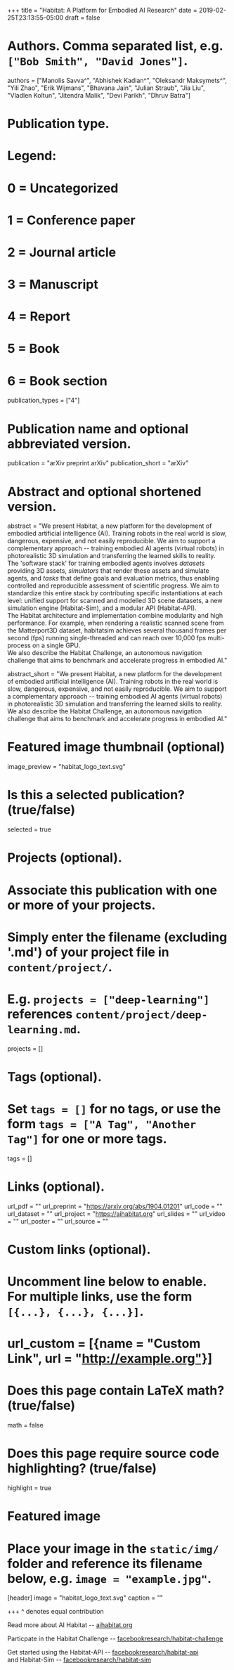 +++
title = "Habitat: A Platform for Embodied AI Research"
date = 2019-02-25T23:13:55-05:00
draft = false

# Authors. Comma separated list, e.g. `["Bob Smith", "David Jones"]`.
authors = ["Manolis Savva^", "Abhishek Kadian^", "Oleksandr Maksymets^", "Yili Zhao", "Erik Wijmans", "Bhavana Jain", "Julian Straub", "Jia Liu", "Vladlen Koltun", "Jitendra Malik", "Devi Parikh", "Dhruv Batra"]

# Publication type.
# Legend:
# 0 = Uncategorized
# 1 = Conference paper
# 2 = Journal article
# 3 = Manuscript
# 4 = Report
# 5 = Book
# 6 = Book section
publication_types = ["4"]

# Publication name and optional abbreviated version.
publication = "arXiv preprint arXiv"
publication_short = "arXiv"

# Abstract and optional shortened version.
abstract = "We present Habitat, a new platform for the development of embodied artificial intelligence (AI). Training robots in the real world is slow, dangerous, expensive, and not easily reproducible. We aim to support a complementary approach -- training embodied AI agents (virtual robots) in photorealistic 3D simulation and transferring the learned skills to reality.<br/> The 'software stack' for training embodied agents involves  _datasets_ providing 3D assets,  _simulators_ that render these assets and simulate agents, and _tasks_ that define goals and evaluation metrics, thus enabling controlled and reproducible assessment of scientific progress. We aim to standardize this entire stack by  contributing specific instantiations at each level: unified support for scanned and modelled 3D scene datasets, a new simulation engine (Habitat-Sim), and a modular API (Habitat-API).<br/>  The Habitat architecture and implementation combine modularity and high performance. For example, when rendering a realistic scanned scene from the Matterport3D dataset, habitatsim achieves several thousand frames per second (fps) running single-threaded and can reach over 10,000 fps multi-process on a single GPU.<br/> We also describe the Habitat Challenge, an autonomous navigation challenge that aims to benchmark and accelerate progress in embodied AI."

abstract_short = "We present Habitat, a new platform for the development of embodied artificial intelligence (AI). Training robots in the real world is slow, dangerous, expensive, and not easily reproducible. We aim to support a complementary approach -- training embodied AI agents (virtual robots) in photorealistic 3D simulation and transferring the learned skills to reality.<br/>We also describe the Habitat Challenge, an autonomous navigation challenge that aims to benchmark and accelerate progress in embodied AI."

# Featured image thumbnail (optional)
image_preview = "habitat_logo_text.svg"

# Is this a selected publication? (true/false)
selected = true

# Projects (optional).
#   Associate this publication with one or more of your projects.
#   Simply enter the filename (excluding '.md') of your project file in `content/project/`.
#   E.g. `projects = ["deep-learning"]` references `content/project/deep-learning.md`.
projects = []

# Tags (optional).
#   Set `tags = []` for no tags, or use the form `tags = ["A Tag", "Another Tag"]` for one or more tags.
tags = []

# Links (optional).
url_pdf = ""
url_preprint = "https://arxiv.org/abs/1904.01201"
url_code = ""
url_dataset = ""
url_project = "https://aihabitat.org"
url_slides = ""
url_video = ""
url_poster = ""
url_source = ""

# Custom links (optional).
#   Uncomment line below to enable. For multiple links, use the form `[{...}, {...}, {...}]`.
# url_custom = [{name = "Custom Link", url = "http://example.org"}]

# Does this page contain LaTeX math? (true/false)
math = false

# Does this page require source code highlighting? (true/false)
highlight = true

# Featured image
# Place your image in the `static/img/` folder and reference its filename below, e.g. `image = "example.jpg"`.
[header]
image = "habitat_logo_text.svg"
caption = ""

+++
^ denotes equal contribution


Read more about AI Habitat -- [aihabitat.org](https://aihabitat.org)

Particpate in the Habitat Challenge -- [facebookresearch/habitat-challenge](https://github.com/facebookresearch/habitat-challenge)

Get started using the Habitat-API -- [facebookresearch/habitat-api](https://github.com/facebookresearch/habitat-api) <br/>
and Habitat-Sim --
[facebookresearch/habitat-sim](https://github.com/facebookresearch/habitat-sim)

